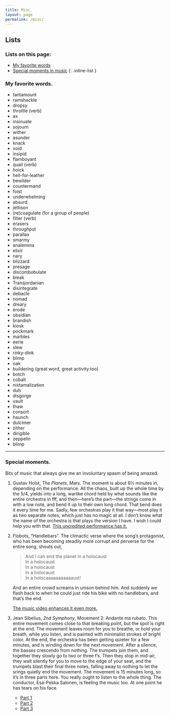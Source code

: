 ```yaml
---
title: Misc.
layout: page
permalink: /misc/
---
```


## Lists

### Lists on this page:

* [My favorite words](#my-favorite-words)
* [Special moments in music](#special-moments)
{: .inline-list }

### My favorite words.

*   tantamount 
*   ramshackle 
*   dropsy 
*   throttle (verb) 
*   ax 
*   insinuate 
*   sojourn 
*   wither 
*   asunder 
*   knack 
*   void 
*   insipid 
*   flamboyant 
*   quail (verb) 
*   hoick 
*   hell-for-leather 
*   bewilder 
*   countermand 
*   foist 
*   underwhelming 
*   absurd 
*   jettison 
*   (re)coagulate (for a group of people) 
*   filter (verb) 
*   erasers 
*   throughput 
*   parallax 
*   smarmy 
*   analemma 
*   elixir 
*   nary 
*   blizzard 
*   presage 
*   discombobulate 
*   bleak 
*   Transjordanian 
*   disintegrate 
*   debacle 
*   nomad 
*   dreary 
*   erode 
*   obsidian 
*   brandish 
*   kiosk 
*   pockmark 
*   marbles 
*   eerie 
*   slew 
*   rinky-dink 
*   blimp 
*   oak 
*   buildering (great word, great activity too) 
*   botch 
*   cobalt 
*   nixtamalization 
*   duh 
*   disgorge 
*   vault 
*   thaw 
*   consort 
*   haunch 
*   dulcimer 
*   zither 
*   dirigible 
*   zeppelin 
*   blimp


* * *

### Special moments.

Bits of music that always give me an involuntary spasm of being amazed.

1. Gustav Holst, _The Planets_, Mars. The moment is about 6½ minutes in,
   depending on the performance. All the chaos, built up the whole time by the
   5/4, yields into a long, warlike chord held by what sounds like the entire
   orchestra in fff, and then—here’s the part—the strings come in with a low
   note, and bend it up to their own long chord. That bend does it every time
   for me. Sadly, few orchestras play it that way—most play it as two separate
   notes, which just has no magic at all. I don’t know what the name of the
   orchestra is that plays the version I have. I wish I could help you with
   that.  [This uncredited performance has
   it.](http://www.youtube.com/watch?v=L0bcRCCg01I)

2. Flobots, “Handlebars”. The climactic verse where the song’s protagonist, who
   has been becoming steadily more corrupt and perverse for the entire song,
   shouts out,

   > And I can end the planet in a holocaust  
   > In a holocaust  
   > In a holocaust  
   > In a holocaust  
   > In a holocaaaaaaaaaaaust!

   And an entire crowd screams in unison behind him. And suddenly we flash back
   to when he could just ride his bike with no handlebars, and that’s the end.  

   [The music video enhances it even more.](http://www.youtube.com/watch?v=AuK2A1ZqoWs)

3. Jean Sibelius, _2nd Symphony_, Movement 2: Andante ma rubato. This entire
   movement comes close to that breaking point, but the spot is right at the
   end. The movement leaves room for you to breathe, or hold your breath, while
   you listen, and is painted with minimalist strokes of bright color. At the
   end, the orchestra has been getting quieter for a few minutes, and is
   winding down for the next movement. After a silence, the basses crescendo
   from nothing. The trumpets join them, and together they slowly go to two or
   three f’s. Then they stop in mid-air, they wait silently for you to move to
   the edge of your seat, and the trumpets blast their final three notes,
   falling away to nothing to let the srings quietly end the movement.  The
   movement is 15 minutes long, so it’s in three parts here. You really ought
   to listen to the whole thing. The conductor, Esa-Pekka Salonen, is feeling
   the music too. At one point he has tears on his face.

   * [Part 1](http://www.youtube.com/watch?v=jHv4CNAVmPg)
   * [Part 2](http://www.youtube.com/watch?v=hSVMdCqwP7k)
   * [Part 3](http://www.youtube.com/watch?v=zgFBE2Yz6Kg)
